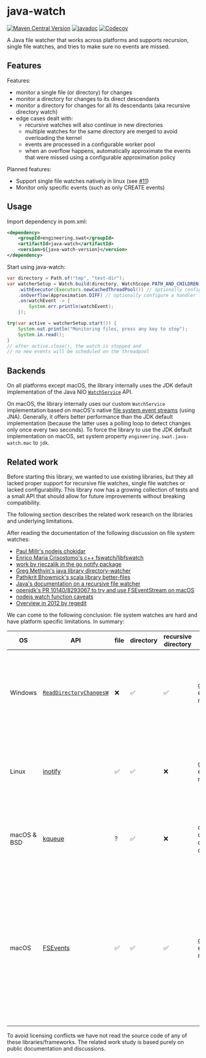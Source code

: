 # java-watch
[![Maven Central Version](https://img.shields.io/maven-central/v/engineering.swat/java-watch?style=flat-square&label=maven)](https://central.sonatype.com/artifact/engineering.swat/java-watch)
[![javadoc](https://javadoc.io/badge2/engineering.swat/java-watch/docs.svg?style=flat-square)](https://javadoc.io/doc/engineering.swat/java-watch)
[![Codecov](https://img.shields.io/codecov/c/github/SWAT-engineering/java-watch?style=flat-square)](https://codecov.io/gh/SWAT-engineering/java-watch)

A Java file watcher that works across platforms and supports recursion, single file watches, and tries to make sure no events are missed.

## Features

Features:

- monitor a single file (or directory) for changes
- monitor a directory for changes to its direct descendants
- monitor a directory for changes for all its descendants (aka recursive directory watch)
- edge cases dealt with:
  - recursive watches will also continue in new directories
  - multiple watches for the same directory are merged to avoid overloading the kernel
  - events are processed in a configurable worker pool
  - when an overflow happens, automatically approximate the events that were
    missed using a configurable approximation policy

Planned features:

- Support single file watches natively in linux (see [#11](https://github.com/SWAT-engineering/java-watch/issues/11))
- Monitor only specific events (such as only CREATE events)



## Usage

Import dependency in pom.xml:

```xml
<dependency>
    <groupId>engineering.swat</groupId>
    <artifactId>java-watch</artifactId>
    <version>${java-watch-version}</version>
</dependency>
```

Start using java-watch:

```java
var directory = Path.of("tmp", "test-dir");
var watcherSetup = Watch.build(directory, WatchScope.PATH_AND_CHILDREN)
    .withExecutor(Executors.newCachedThreadPool()) // optionally configure a custom thread pool
    .onOverflow(Approximation.DIFF) // optionally configure a handler for overflows
    .on(watchEvent -> {
        System.err.println(watchEvent);
    });

try(var active = watcherSetup.start()) {
    System.out.println("Monitoring files, press any key to stop");
    System.in.read();
}
// after active.close(), the watch is stopped and
// no new events will be scheduled on the threadpool
```

## Backends

On all platforms except macOS, the library internally uses the JDK default implementation of the Java NIO [`WatchService`](https://docs.oracle.com/javase/8/docs/api/java/nio/file/WatchService.html) API.

On macOS, the library internally uses our custom `WatchService` implementation based on macOS's native [file system event streams](https://developer.apple.com/documentation/coreservices/file_system_events?language=objc) (using JNA).
Generally, it offers better performance than the JDK default implementation (because the latter uses a polling loop to detect changes only once every two seconds).
To force the library to use the JDK default implementation on macOS, set system property `engineering.swat.java-watch.mac` to `jdk`.

## Related work

Before starting this library, we wanted to use existing libraries, but they all lacked proper support for recursive file watches, single file watches or lacked configurability. This library now has a growing collection of tests and a small API that should allow for future improvements without breaking compatibility.

The following section describes the related work research on the libraries and underlying limitations.

After reading the documentation of the following discussion on file system watches:

- [Paul Millr's nodejs chokidar](https://github.com/paulmillr/chokidar)
- [Enrico Maria Crisostomo's c++ fswatch/libfswatch](https://github.com/emcrisostomo/fswatch)
- [work by rjeczalik in the go notify package](https://pkg.go.dev/github.com/rjeczalik/notify)
- [Greg Methvin's java library directory-watcher](https://github.com/gmethvin/directory-watcher)
- [Pathikrit Bhowmick's scala library better-files](https://github.com/pathikrit/better-files)
- [Java's documentation on a recursive file watcher](https://docs.oracle.com/javase/tutorial/displayCode.html?code=https://docs.oracle.com/javase/tutorial/essential/io/examples/WatchDir.java)
- [openjdk's PR 10140/8293067 to try and use FSEventStream on macOS](https://github.com/openjdk/jdk/pull/10140)
- [nodejs watch function caveats](https://nodejs.org/docs/latest/api/fs.html#caveats)
- [Overview in 2012 by regedit](https://lists.qt-project.org/pipermail/development/2012-July/005279.html)

We can come to the following conclusion: file system watches are hard and have platform specific limitations.
In summary:

| OS | API | file | directory | recursive directory | overflow | network | notes|
| -- | -- | -- | --- | -- |---|--| -- |
| Windows | [`ReadDirectoryChangesW`](https://learn.microsoft.com/en-us/windows/win32/api/winbase/nf-winbase-readdirectorychangesw) | ❌ | ✅ | ✅ | generic error marker | some, error in case not supported | hard to correctly setup (there are multiple ways to get updates), can be chatty with it's events. can lock the directory it's monitoring. |
| Linux | [inotify](https://man7.org/linux/man-pages/man7/inotify.7.html) | ✅ | ✅ | ❌ | generic error marker | only local changes, no error | note that the new [fanotify](https://man7.org/linux/man-pages/man7/fanotify.7.html) supports recursive watches, but only at mount points, not for arbitrary directories. |
| macOS & BSD | [kqueue](https://man.freebsd.org/cgi/man.cgi?kqueue) | ? | ✅ | ❌ | can quickly run out of file descriptors | ? | implementing recursive directory watches this way will quickly run out of file descriptors |
| macOS | [FSEvents](https://developer.apple.com/documentation/coreservices/file_system_events) | ✅ |✅ | ✅ | generic error marker | ? | Some report it works great, but openjdk stopped doing this direction of the implementation as it consistently failed a test with a lot of IO operations and register and unregisters of watches. Reporting that the API would just stop reporting any events |

To avoid licensing conflicts we have not read the source code of any of these libraries/frameworks. The related work study is based purely on public documentation and discussions.
